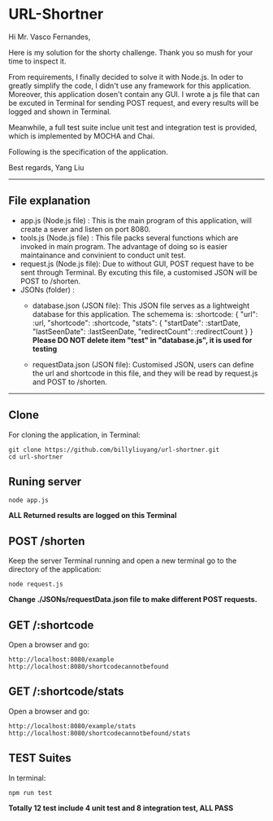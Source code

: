 URL-Shortner
================

Hi Mr. Vasco Fernandes,

Here is my solution for the shorty challenge. Thank you so mush for your time to inspect it.

From requirements, I finally decided to solve it with Node.js. In oder to greatly simplify the code, I didn't use any framework for this application. Moreover, this application dosen't contain any GUI. I wrote a js file that can be excuted in Terminal for sending POST request, and every results will be logged and shown in Terminal.

Meanwhile, a full test suite inclue unit test and integration test is provided, which is implemented by MOCHA and Chai.

Following is the specification of the application.

Best regards,
Yang Liu

-------------------------------------------------------------------------

## File explanation

* app.js (Node.js file) : This is the main program of this application, will create a sever and listen on port 8080.
* tools.js (Node.js file) : This file packs several functions which are invoked in main program. The advantage of doing so is easier maintainance and convinient to conduct unit test.
* request.js (Node.js file): Due to without GUI, POST request have to be sent through Terminal. By excuting this file, a customised JSON will be POST to /shorten.
* JSONs (folder) :
	- database.json (JSON file): This JSON file serves as a lightweight database for this application. The schemema is:
	:shortcode: {
    	"url": :url,
    	"shortcode": :shortcode,
    	"stats": {
      		"startDate": :startDate,
      		"lastSeenDate": :lastSeenDate,
      		"redirectCount": :redirectCount
    	}
  	}
  	**Please DO NOT delete item "test" in "database.js", it is used for testing**

  	- requestData.json (JSON file): Customised JSON, users can define the url and shortcode in this file, and they will be read by request.js and POST to /shorten.

-------------------------------------------------------------------------

## Clone
For cloning the application, in Terminal:
```
git clone https://github.com/billyliuyang/url-shortner.git
cd url-shortner
```
## Runing server
```
node app.js
```
**ALL Returned results are logged on this Terminal**
## POST /shorten
Keep the server Terminal running and open a new terminal go to the directory of the application:
```
node request.js
```
**Change ./JSONs/requestData.json file to make different POST requests.**
## GET /:shortcode
Open a browser and go:
```
http://localhost:8080/example
http://localhost:8080/shortcodecannotbefound
```
## GET /:shortcode/stats
Open a browser and go:
```
http://localhost:8080/example/stats
http://localhost:8080/shortcodecannotbefound/stats
```

## TEST Suites
In terminal:
```
npm run test
```
**Totally 12 test include 4 unit test and 8 integration test, ALL PASS**